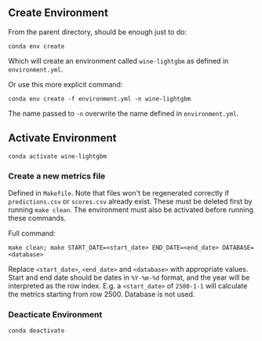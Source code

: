 ## Create Environment

From the parent directory, should be enough just to do:
```
conda env create
```
Which will create an environment called `wine-lightgbm` as defined in `environment.yml`.

Or use this more explicit command:
```
conda env create -f environment.yml -n wine-lightgbm
```
The name passed to `-n` overwrite the name defined in `environment.yml`.

## Activate Environment

```
conda activate wine-lightgbm
```

### Create a new metrics file

Defined in `Makefile`. Note that files won't be regenerated correctly if `predictions.csv` or
`scores.csv` already exist. These must be deleted first by running `make clean`. The
environment must also be activated before running these commands.

Full command:
```
make clean; make START_DATE=<start_date> END_DATE=<end_date> DATABASE=<database>
```
Replace `<start_date>`, `<end_date>` and `<database>` with appropriate values. Start and
end date should be dates in `%Y-%m-%d` format, and the year will be interpreted as the
row index. E.g. a `<start_date>` of `2500-1-1` will calculate the metrics starting from
row 2500. Database is not used.

### Deacticate Environment

```
conda deactivate
```
